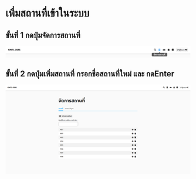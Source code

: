 # เพื่มสถานที่เข้าในระบบ
## ขั้นที่ 1 กดปุ่มจัดการสถานที่
![](../../img/navigation-bar/manage-space-button.png)
## ขั้นที่ 2 กดปุ่มเพิ่มสถานที่ กรอกชื่อสถานที่ใหม่ และ กดEnter
![](../../img/manage-space/space.png)
